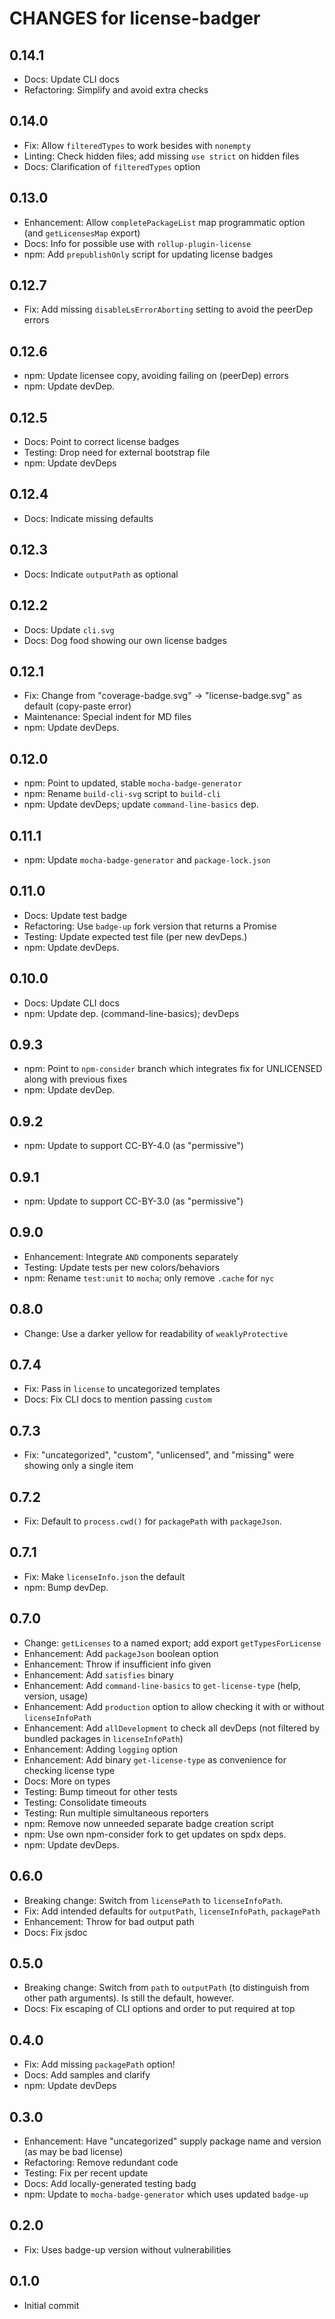 # CHANGES for license-badger

## 0.14.1

- Docs: Update CLI docs
- Refactoring: Simplify and avoid extra checks

## 0.14.0

- Fix: Allow `filteredTypes` to work besides with `nonempty`
- Linting: Check hidden files; add missing `use strict` on hidden files
- Docs: Clarification of `filteredTypes` option

## 0.13.0

- Enhancement: Allow `completePackageList` map programmatic option
    (and `getLicensesMap` export)
- Docs: Info for possible use with `rollup-plugin-license`
- npm: Add `prepublishOnly` script for updating license badges

## 0.12.7

- Fix: Add missing `disableLsErrorAborting` setting to avoid the
    peerDep errors

## 0.12.6

- npm: Update licensee copy, avoiding failing on (peerDep) errors
- npm: Update devDep.

## 0.12.5

- Docs: Point to correct license badges
- Testing: Drop need for external bootstrap file
- npm: Update devDeps

## 0.12.4

- Docs: Indicate missing defaults

## 0.12.3

- Docs: Indicate `outputPath` as optional

## 0.12.2

- Docs: Update `cli.svg`
- Docs: Dog food showing our own license badges

## 0.12.1

- Fix: Change from "coverage-badge.svg" -> "license-badge.svg" as
  default (copy-paste error)
- Maintenance: Special indent for MD files
- npm: Update devDeps.

## 0.12.0

- npm: Point to updated, stable `mocha-badge-generator`
- npm: Rename `build-cli-svg` script to `build-cli`
- npm: Update devDeps; update `command-line-basics` dep.

## 0.11.1

- npm: Update `mocha-badge-generator` and `package-lock.json`

## 0.11.0

- Docs: Update test badge
- Refactoring: Use `badge-up` fork version that returns a Promise
- Testing: Update expected test file (per new devDeps.)
- npm: Update devDeps.

## 0.10.0

- Docs: Update CLI docs
- npm: Update dep. (command-line-basics); devDeps

## 0.9.3

- npm: Point to `npm-consider` branch which integrates fix for
  UNLICENSED along with previous fixes
- npm: Update devDep.

## 0.9.2

- npm: Update to support CC-BY-4.0 (as "permissive")

## 0.9.1

- npm: Update to support CC-BY-3.0 (as "permissive")

## 0.9.0

- Enhancement: Integrate `AND` components separately
- Testing: Update tests per new colors/behaviors
- npm: Rename `test:unit` to `mocha`; only remove `.cache` for `nyc`

## 0.8.0

- Change: Use a darker yellow for readability of `weaklyProtective`

## 0.7.4

- Fix: Pass in `license` to uncategorized templates
- Docs: Fix CLI docs to mention passing `custom`

## 0.7.3

- Fix: "uncategorized", "custom", "unlicensed", and "missing" were showing
  only a single item

## 0.7.2

- Fix: Default to `process.cwd()` for `packagePath` with `packageJson`.

## 0.7.1

- Fix: Make `licenseInfo.json` the default
- npm: Bump devDep.

## 0.7.0

- Change: `getLicenses` to a named export; add export `getTypesForLicense`
- Enhancement: Add `packageJson` boolean option
- Enhancement: Throw if insufficient info given
- Enhancement: Add `satisfies` binary
- Enhancement: Add `command-line-basics` to `get-license-type`
  (help, version, usage)
- Enhancement: Add `production` option to allow checking it
  with or without `licenseInfoPath`
- Enhancement: Add `allDevelopment` to check all devDeps (not
  filtered by bundled packages in `licenseInfoPath`)
- Enhancement: Adding `logging` option
- Enhancement: Add binary `get-license-type` as convenience for
  checking license type
- Docs: More on types
- Testing: Bump timeout for other tests
- Testing: Consolidate timeouts
- Testing: Run multiple simultaneous reporters
- npm: Remove now unneeded separate badge creation script
- npm: Use own npm-consider fork to get updates on spdx deps.
- npm: Update devDeps.

## 0.6.0

- Breaking change: Switch from `licensePath` to `licenseInfoPath`.
- Fix: Add intended defaults for `outputPath`, `licenseInfoPath`,
  `packagePath`
- Enhancement: Throw for bad output path
- Docs: Fix jsdoc

## 0.5.0

- Breaking change: Switch from `path` to `outputPath` (to distinguish
  from other path arguments). Is still the default, however.
- Docs: Fix escaping of CLI options and order to put required at top

## 0.4.0

- Fix: Add missing `packagePath` option!
- Docs: Add samples and clarify
- npm: Update devDeps

## 0.3.0

- Enhancement: Have "uncategorized" supply package name and version
  (as may be bad license)
- Refactoring: Remove redundant code
- Testing: Fix per recent update
- Docs: Add locally-generated testing badg
- npm: Update to `mocha-badge-generator` which uses updated `badge-up`

## 0.2.0

- Fix: Uses badge-up version without vulnerabilities

## 0.1.0

- Initial commit
